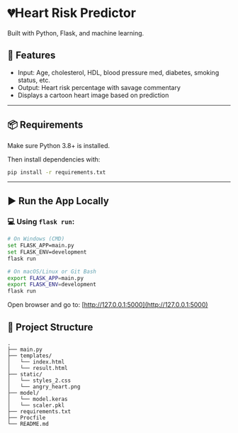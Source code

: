 
# 💔Heart Risk Predictor

Built with Python, Flask, and machine learning.


## 🔧 Features

- Input: Age, cholesterol, HDL, blood pressure med, diabetes, smoking status, etc.
- Output: Heart risk percentage with savage commentary
- Displays a cartoon heart image based on prediction

---

## 📦 Requirements

Make sure Python 3.8+ is installed.

Then install dependencies with:

```bash
pip install -r requirements.txt
```

---

## ▶️ Run the App Locally

### 💻 Using `flask run`:
```bash
# On Windows (CMD)
set FLASK_APP=main.py
set FLASK_ENV=development
flask run
```

```bash
# On macOS/Linux or Git Bash
export FLASK_APP=main.py
export FLASK_ENV=development
flask run
```

Open browser and go to: [http://127.0.0.1:5000](http://127.0.0.1:5000)


## 📁 Project Structure

```
.
├── main.py
├── templates/
│   └── index.html
│   └── result.html
├── static/
│   └── styles_2.css
│   └── angry_heart.png
├── model/
│   └── model.keras
│   └── scaler.pkl
├── requirements.txt
├── Procfile
└── README.md
```

